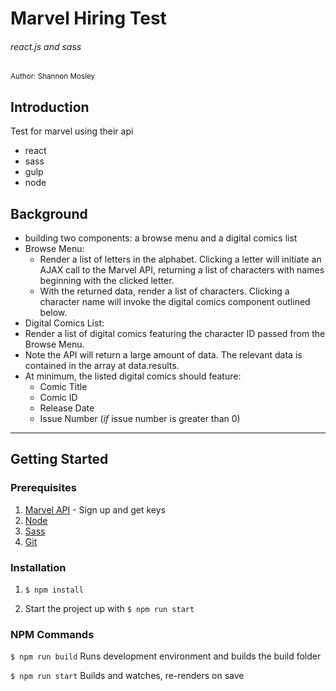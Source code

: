 # Marvel Hiring Test
###### react.js and sass

<small>Author: Shannon Mosley</small>

## Introduction

Test for marvel using their api
* react
* sass
* gulp
* node

## Background

- building two components: a browse menu and a digital comics list
- Browse Menu:
   - Render a list of letters in the alphabet. Clicking a letter will initiate an AJAX call to the Marvel API, returning a list of characters with names beginning with the clicked letter.
   - With the returned data, render a list of characters. Clicking a character name will invoke the digital comics component outlined below.
- Digital Comics List:
- Render a list of digital comics featuring the character ID passed from the Browse Menu.
- Note the API will return a large amount of data. The relevant data is contained in the array at data.results.
- At minimum, the listed digital comics should feature: 
    - Comic Title
    - Comic ID
    - Release Date
     - Issue Number (*if* issue number is greater than 0)


---


## Getting Started

### Prerequisites

1. [Marvel API](http://developer.marvel.com/) - Sign up and get keys
2. [Node](https://nodejs.org/)
3. [Sass](http://sass-lang.com/)
4. [Git](https://git-scm.com/book/en/v2/Getting-Started-Installing-Git)

### Installation 

1. `$ npm install `

2. Start the project up with ` $ npm run start `


### NPM Commands

``` $ npm run build ```
Runs development environment and builds the build folder

``` $ npm run start ```
Builds and watches, re-renders on save


